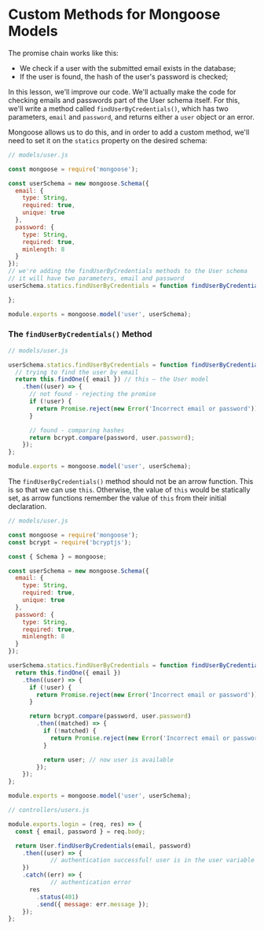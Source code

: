 # Custom Methods for Mongoose Models

The promise chain works like this:

-   We check if a user with the submitted email exists in the database;
-   If the user is found, the hash of the user's password is checked;

In this lesson, we'll improve our code. We'll actually make the code for checking emails and passwords part of the User schema itself. For this, we'll write a method called `findUserByCredentials()`, which has two parameters, `email` and `password`, and returns either a `user` object or an error.

Mongoose allows us to do this, and in order to add a custom method, we'll need to set it on the `statics` property on the desired schema:

```jsx
// models/user.js

const mongoose = require('mongoose');

const userSchema = new mongoose.Schema({
  email: {
    type: String,
    required: true,
    unique: true
  },
  password: {
    type: String,
    required: true,
    minlength: 8
  }
});
// we're adding the findUserByCredentials methods to the User schema 
// it will have two parameters, email and password
userSchema.statics.findUserByCredentials = function findUserByCredentials (email, password) {

};

module.exports = mongoose.model('user', userSchema);
```

### The `findUserByCredentials()` Method

```jsx
// models/user.js

userSchema.statics.findUserByCredentials = function findUserByCredentials (email, password) {
  // trying to find the user by email
  return this.findOne({ email }) // this — the User model
    .then((user) => {
      // not found - rejecting the promise
      if (!user) {
        return Promise.reject(new Error('Incorrect email or password'));
      }

      // found - comparing hashes
      return bcrypt.compare(password, user.password);
    });
};

module.exports = mongoose.model('user', userSchema);
```

The `findUserByCredentials()` method should not be an arrow function. This is so that we can use `this`. Otherwise, the value of `this` would be statically set, as arrow functions remember the value of `this` from their initial declaration.

```jsx
// models/user.js

const mongoose = require('mongoose');
const bcrypt = require('bcryptjs');

const { Schema } = mongoose;

const userSchema = new mongoose.Schema({
  email: {
    type: String,
    required: true,
    unique: true
  },
  password: {
    type: String,
    required: true,
    minlength: 8
  }
});

userSchema.statics.findUserByCredentials = function findUserByCredentials (email, password) {
  return this.findOne({ email })
    .then((user) => {
      if (!user) {
        return Promise.reject(new Error('Incorrect email or password'));
      }

      return bcrypt.compare(password, user.password)
        .then((matched) => {
          if (!matched) {
            return Promise.reject(new Error('Incorrect email or password'));
          }

          return user; // now user is available
        });
    });
};

module.exports = mongoose.model('user', userSchema);
```

```jsx
// controllers/users.js

module.exports.login = (req, res) => {
  const { email, password } = req.body;

  return User.findUserByCredentials(email, password)
    .then((user) => {
            // authentication successful! user is in the user variable
    })
    .catch((err) => {
            // authentication error
      res
        .status(401)
        .send({ message: err.message });
    });
};
```